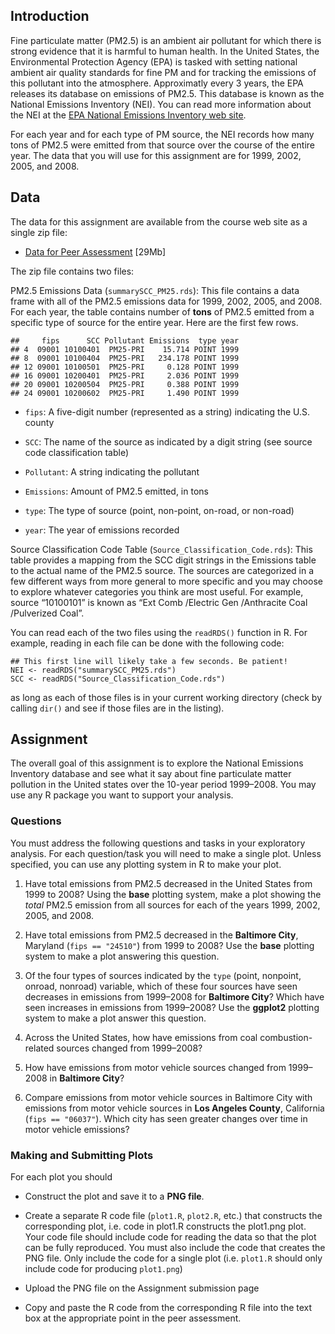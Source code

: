 <h2>Introduction</h2>

<p>Fine particulate matter (PM2.5) is an ambient air pollutant
for which there is strong evidence that it is harmful to human
health. In the United States, the Environmental Protection Agency
(EPA) is tasked with setting national ambient air quality standards
for fine PM and for tracking the emissions of this pollutant into the
atmosphere. Approximatly every 3 years, the EPA releases its database
on emissions of PM2.5. This database is known as the
National Emissions Inventory (NEI). You can read more information
about the NEI at the <a href="http://www.epa.gov/ttn/chief/eiinformation.html">EPA National Emissions Inventory web
site</a>.</p>

<p>For each year and for each type of PM source, the NEI records how many
tons of PM2.5 were emitted from that source over the course
of the entire year. The data that you will use for this assignment are
for 1999, 2002, 2005, and 2008.</p>

<h2>Data</h2>

<p>The data for this assignment are available from the course web site as
a single zip file:</p>

<ul><li><a href="https://d396qusza40orc.cloudfront.net/exdata%2Fdata%2FNEI_data.zip">Data for Peer Assessment</a> [29Mb]</li>
</ul><p>The zip file contains two files:</p>

<p>PM2.5 Emissions Data (<code>summarySCC_PM25.rds</code>):
This file contains a data frame with all of the PM2.5
emissions data for 1999, 2002, 2005, and 2008. For each year, the
table contains number of <b>tons</b> of PM2.5 emitted from a
specific type of source for the entire year. Here are the first few
rows.</p>

<pre><code>##     fips      SCC Pollutant Emissions  type year
## 4  09001 10100401  PM25-PRI    15.714 POINT 1999
## 8  09001 10100404  PM25-PRI   234.178 POINT 1999
## 12 09001 10100501  PM25-PRI     0.128 POINT 1999
## 16 09001 10200401  PM25-PRI     2.036 POINT 1999
## 20 09001 10200504  PM25-PRI     0.388 POINT 1999
## 24 09001 10200602  PM25-PRI     1.490 POINT 1999
</code></pre>

<ul><li><p><code>fips</code>: A five-digit number (represented as a string)
indicating the U.S. county </p></li>
<li><p><code>SCC</code>: The name of the source as indicated by a digit
string (see source code classification table)</p></li>
<li><p><code>Pollutant</code>: A string indicating the pollutant</p></li>
<li><p><code>Emissions</code>: Amount of PM2.5 emitted, in tons</p></li>
<li><p><code>type</code>: The type of source (point, non-point, on-road, or
non-road)</p></li>
<li><p><code>year</code>: The year of emissions recorded</p></li>
</ul><p>Source Classification Code Table
(<code>Source_Classification_Code.rds</code>): This table provides a
mapping from the SCC digit strings in the Emissions table to the
actual name of the PM2.5 source. The sources are
categorized in a few different ways from more general to more specific
and you may choose to explore whatever categories you think are most
useful. For example, source “10100101” is known as “Ext Comb /Electric Gen /Anthracite Coal /Pulverized Coal”.</p>

<p>You can read each of the two files using the <code>readRDS()</code> function in R. For example, reading in each file can be done with the following code:</p>

<pre><code>## This first line will likely take a few seconds. Be patient!
NEI &lt;- readRDS("summarySCC_PM25.rds")
SCC &lt;- readRDS("Source_Classification_Code.rds")
</code></pre>

<p>as long as each of those files is in your current working directory
(check by calling <code>dir()</code> and see if those files are in the
listing).</p>

<h2>Assignment</h2>

<p>The overall goal of this assignment is to explore the National
Emissions Inventory database and see what it say about fine
particulate matter pollution in the United states over the 10-year
period 1999–2008. You may use any R package you want to support your
analysis.</p>

<h3>Questions</h3>

<p>You must address the following questions and tasks in your exploratory
analysis. For each question/task you will need to make a single
plot. Unless specified, you can use any plotting system in R to make
your plot.</p>

<ol><li><p>Have total emissions from PM2.5 decreased in the United
States from 1999 to 2008? Using the <b>base</b> plotting system, make a
plot showing the <i>total</i> PM2.5 emission from all sources
for each of the years 1999, 2002, 2005, and 2008.</p></li>
<li><p>Have total emissions from PM2.5 decreased in the
<b>Baltimore City</b>, Maryland (<code>fips == "24510"</code>) from 1999 to
2008? Use the <b>base</b> plotting system to make a plot answering this
question.</p></li>
<li><p>Of the four types of sources indicated by the <code>type</code>
(point, nonpoint, onroad, nonroad) variable, which of these four
sources have seen decreases in emissions from 1999–2008 for
<b>Baltimore City</b>? Which have seen increases in emissions from
1999–2008? Use the <b>ggplot2</b> plotting system to make a plot answer
this question.</p></li>
<li><p>Across the United States, how have emissions from coal
combustion-related sources changed from 1999–2008?</p></li>
<li><p>How have emissions from motor vehicle sources changed from
1999–2008 in <b>Baltimore City</b>? </p></li>
<li><p>Compare emissions from motor vehicle sources in Baltimore City with
emissions from motor vehicle sources in <b>Los Angeles County</b>,
California (<code>fips == "06037"</code>). Which city has seen greater
changes over time in motor vehicle emissions?</p></li>
</ol><h3>Making and Submitting Plots</h3>

<p>For each plot you should</p>

<ul><li><p>Construct the plot and save it to a <b>PNG file</b>.</p></li>
<li><p>Create a separate R code file (<code>plot1.R</code>,
<code>plot2.R</code>, etc.) that constructs the corresponding plot,
i.e. code in plot1.R constructs the plot1.png plot. Your code file
should include code for reading the data so that the plot can be
fully reproduced. You must also include the code that creates the
PNG file. Only include the code for a single plot
(i.e. <code>plot1.R</code> should only include code for producing
<code>plot1.png</code>)</p></li>
<li><p>Upload the PNG file on the Assignment submission page</p></li>
<li><p>Copy and paste the R code from the corresponding R file into the
text box at the appropriate point in the peer assessment.</p>

